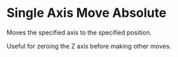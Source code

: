 <h1>Single Axis Move Absolute</h1
<p>Moves the specified axis to the specified position.</p>
<p>Useful for zeroing the Z axis before making other moves.</p>
